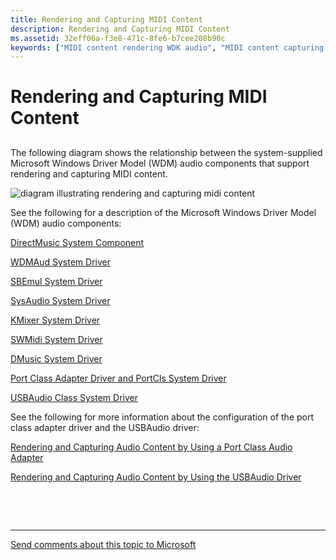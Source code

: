 ```yaml
---
title: Rendering and Capturing MIDI Content
description: Rendering and Capturing MIDI Content
ms.assetid: 32eff06a-f3e8-471c-8fe6-b7cee208b90c
keywords: ["MIDI content rendering WDK audio", "MIDI content capturing WDK audio"]
---
```


# Rendering and Capturing MIDI Content


## <span id="rendering_and_capturing_midi_content"></span><span id="RENDERING_AND_CAPTURING_MIDI_CONTENT"></span>


The following diagram shows the relationship between the system-supplied Microsoft Windows Driver Model (WDM) audio components that support rendering and capturing MIDI content.

![diagram illustrating rendering and capturing midi content](images/midi.png)

See the following for a description of the Microsoft Windows Driver Model (WDM) audio components:

[DirectMusic System Component](user-mode-wdm-audio-components.md#directmusic_system_component)

[WDMAud System Driver](user-mode-wdm-audio-components.md#wdmaud_system_driver)

[SBEmul System Driver](kernel-mode-wdm-audio-components.md#sbemul_system_driver)

[SysAudio System Driver](kernel-mode-wdm-audio-components.md#sysaudio_system_driver)

[KMixer System Driver](kernel-mode-wdm-audio-components.md#kmixer_system_driver)

[SWMidi System Driver](kernel-mode-wdm-audio-components.md#swmidi_system_driver)

[DMusic System Driver](kernel-mode-wdm-audio-components.md#dmusic_system_driver)

[Port Class Adapter Driver and PortCls System Driver](kernel-mode-wdm-audio-components.md#port_class_adapter_driver_and_portcls_system_driver)

[USBAudio Class System Driver](kernel-mode-wdm-audio-components.md#usbaudio_class_system_driver)

See the following for more information about the configuration of the port class adapter driver and the USBAudio driver:

[Rendering and Capturing Audio Content by Using a Port Class Audio Adapter](rendering-and-capturing-audio-content-by-using-a-port-class-audio-adap.md)

[Rendering and Capturing Audio Content by Using the USBAudio Driver](rendering-and-capturing-audio-content-by-using-the-usbaudio-driver.md)

 

 


--------------------
[Send comments about this topic to Microsoft](mailto:wsddocfb@microsoft.com?subject=Documentation%20feedback%20[audio\audio]:%20Rendering%20and%20Capturing%20MIDI%20Content%20%20RELEASE:%20%287/18/2016%29&body=%0A%0APRIVACY%20STATEMENT%0A%0AWe%20use%20your%20feedback%20to%20improve%20the%20documentation.%20We%20don't%20use%20your%20email%20address%20for%20any%20other%20purpose,%20and%20we'll%20remove%20your%20email%20address%20from%20our%20system%20after%20the%20issue%20that%20you're%20reporting%20is%20fixed.%20While%20we're%20working%20to%20fix%20this%20issue,%20we%20might%20send%20you%20an%20email%20message%20to%20ask%20for%20more%20info.%20Later,%20we%20might%20also%20send%20you%20an%20email%20message%20to%20let%20you%20know%20that%20we've%20addressed%20your%20feedback.%0A%0AFor%20more%20info%20about%20Microsoft's%20privacy%20policy,%20see%20http://privacy.microsoft.com/default.aspx. "Send comments about this topic to Microsoft")


